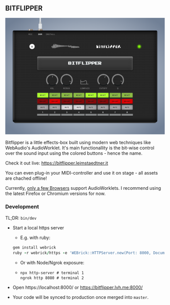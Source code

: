 ## BITFLIPPER

![Bitflipper Example](assets/bitflipper.png)

Bitflipper is a little effects-box built using modern web techniques like WebAudio's AudioWorklet. It's main functionallity is the bit-wise control over the sound input using the colored buttons - hence the name. 

Check it out live: https://bitflipper.leimstaedtner.it

You can even plug-in your MIDI-controller and use it on stage - all assets are chached offline!

Currently, [only a few Browsers](https://caniuse.com/#search=AudioWorklet) support AudioWorklets. I recommend using the latest Firefox or Chromium versions for now.


### Development

TL;DR: `bin/dev`
* Start a local https server
  * E.g. with ruby:
  ```ruby
  gem install webrick
  ruby -r webrick/https -e 'WEBrick::HTTPServer.new(Port: 8000, DocumentRoot: ".", SSLEnable: true, SSLCertName: [%w[CN localhost]]).start'
  ```
  * Or with Node/Ngrok exposure:
  * ```
    npx http-server # terminal 1
    ngrok http 8080 # terminal 2
    ```

* Open https://localhost:8000/ or https://bitflipper.lvh.me:8000/
* Your code will be synced to production once merged into `master`.
